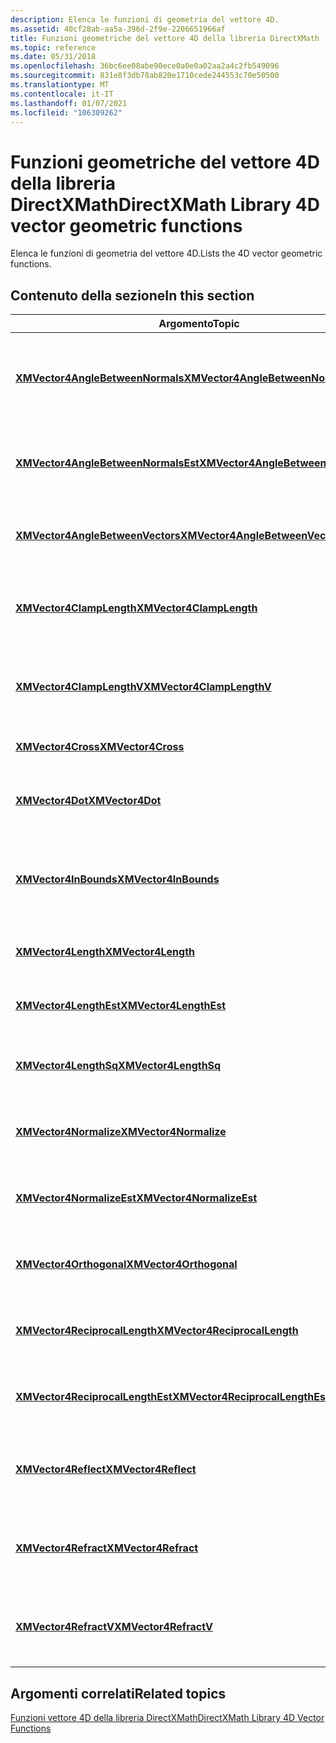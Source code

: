 ```yaml
---
description: Elenca le funzioni di geometria del vettore 4D.
ms.assetid: 40cf28ab-aa5a-396d-2f9e-2206651966af
title: Funzioni geometriche del vettore 4D della libreria DirectXMath
ms.topic: reference
ms.date: 05/31/2018
ms.openlocfilehash: 36bc6ee08abe90ece0a0e0a02aa2a4c2fb549096
ms.sourcegitcommit: 831e8f3db78ab820e1710cede244553c70e50500
ms.translationtype: MT
ms.contentlocale: it-IT
ms.lasthandoff: 01/07/2021
ms.locfileid: "106309262"
---
```

# <a name="directxmath-library-4d-vector-geometric-functions"></a><span data-ttu-id="3e10b-103">Funzioni geometriche del vettore 4D della libreria DirectXMath</span><span class="sxs-lookup"><span data-stu-id="3e10b-103">DirectXMath Library 4D vector geometric functions</span></span>

<span data-ttu-id="3e10b-104">Elenca le funzioni di geometria del vettore 4D.</span><span class="sxs-lookup"><span data-stu-id="3e10b-104">Lists the 4D vector geometric functions.</span></span>

## <a name="in-this-section"></a><span data-ttu-id="3e10b-105">Contenuto della sezione</span><span class="sxs-lookup"><span data-stu-id="3e10b-105">In this section</span></span>



| <span data-ttu-id="3e10b-106">Argomento</span><span class="sxs-lookup"><span data-stu-id="3e10b-106">Topic</span></span>                                                                                 | <span data-ttu-id="3e10b-107">Descrizione</span><span class="sxs-lookup"><span data-stu-id="3e10b-107">Description</span></span>                                                                   |
|---------------------------------------------------------------------------------------|-------------------------------------------------------------------------------|
| [<span data-ttu-id="3e10b-108">**XMVector4AngleBetweenNormals**</span><span class="sxs-lookup"><span data-stu-id="3e10b-108">**XMVector4AngleBetweenNormals**</span></span>](/windows/win32/api/directxmath/nf-directxmath-xmvector4anglebetweennormals)<br/>       | <span data-ttu-id="3e10b-109">Calcola l'angolo radiante tra due vettori 4D normalizzati.</span><span class="sxs-lookup"><span data-stu-id="3e10b-109">Compute the radian angle between two normalized 4D vectors.</span></span><br/>        |
| [<span data-ttu-id="3e10b-110">**XMVector4AngleBetweenNormalsEst**</span><span class="sxs-lookup"><span data-stu-id="3e10b-110">**XMVector4AngleBetweenNormalsEst**</span></span>](/windows/win32/api/directxmath/nf-directxmath-xmvector4anglebetweennormalsest)<br/> | <span data-ttu-id="3e10b-111">Stima l'angolo radiante tra due vettori 4D normalizzati.</span><span class="sxs-lookup"><span data-stu-id="3e10b-111">Estimates the radian angle between two normalized 4D vectors.</span></span><br/>      |
| [<span data-ttu-id="3e10b-112">**XMVector4AngleBetweenVectors**</span><span class="sxs-lookup"><span data-stu-id="3e10b-112">**XMVector4AngleBetweenVectors**</span></span>](/windows/win32/api/directxmath/nf-directxmath-xmvector4anglebetweenvectors)<br/>       | <span data-ttu-id="3e10b-113">Calcola l'angolo radiante tra due vettori 4D.</span><span class="sxs-lookup"><span data-stu-id="3e10b-113">Compute the radian angle between two 4D vectors.</span></span><br/>                   |
| [<span data-ttu-id="3e10b-114">**XMVector4ClampLength**</span><span class="sxs-lookup"><span data-stu-id="3e10b-114">**XMVector4ClampLength**</span></span>](/windows/win32/api/directxmath/nf-directxmath-xmvector4clamplength)<br/>                       | <span data-ttu-id="3e10b-115">Blocca la lunghezza di un vettore 4D in un intervallo specificato.</span><span class="sxs-lookup"><span data-stu-id="3e10b-115">Clamps the length of a 4D vector to a given range.</span></span><br/>                 |
| [<span data-ttu-id="3e10b-116">**XMVector4ClampLengthV**</span><span class="sxs-lookup"><span data-stu-id="3e10b-116">**XMVector4ClampLengthV**</span></span>](/windows/win32/api/directxmath/nf-directxmath-xmvector4clamplengthv)<br/>                     | <span data-ttu-id="3e10b-117">Blocca la lunghezza di un vettore 4D in un intervallo specificato.</span><span class="sxs-lookup"><span data-stu-id="3e10b-117">Clamps the length of a 4D vector to a given range.</span></span><br/>                 |
| [<span data-ttu-id="3e10b-118">**XMVector4Cross**</span><span class="sxs-lookup"><span data-stu-id="3e10b-118">**XMVector4Cross**</span></span>](/windows/win32/api/directxmath/nf-directxmath-xmvector4cross)<br/>                                   | <span data-ttu-id="3e10b-119">Calcola il prodotto incrociato 4D.</span><span class="sxs-lookup"><span data-stu-id="3e10b-119">Computes the 4D cross product.</span></span><br/>                                     |
| [<span data-ttu-id="3e10b-120">**XMVector4Dot**</span><span class="sxs-lookup"><span data-stu-id="3e10b-120">**XMVector4Dot**</span></span>](/windows/win32/api/directxmath/nf-directxmath-xmvector4dot)<br/>                                       | <span data-ttu-id="3e10b-121">Calcola il prodotto punto tra i vettori 4D.</span><span class="sxs-lookup"><span data-stu-id="3e10b-121">Computes the dot product between 4D vectors.</span></span><br/>                       |
| [<span data-ttu-id="3e10b-122">**XMVector4InBounds**</span><span class="sxs-lookup"><span data-stu-id="3e10b-122">**XMVector4InBounds**</span></span>](/windows/win32/api/directxmath/nf-directxmath-xmvector4inbounds)<br/>                             | <span data-ttu-id="3e10b-123">Verifica se i componenti di un vettore 4D sono entro i limiti impostati.</span><span class="sxs-lookup"><span data-stu-id="3e10b-123">Tests whether the components of a 4D vector are within set bounds.</span></span><br/> |
| [<span data-ttu-id="3e10b-124">**XMVector4Length**</span><span class="sxs-lookup"><span data-stu-id="3e10b-124">**XMVector4Length**</span></span>](/windows/win32/api/directxmath/nf-directxmath-xmvector4length)<br/>                                 | <span data-ttu-id="3e10b-125">Calcola la lunghezza di un vettore 4D.</span><span class="sxs-lookup"><span data-stu-id="3e10b-125">Computes the length of a 4D vector.</span></span><br/>                                |
| [<span data-ttu-id="3e10b-126">**XMVector4LengthEst**</span><span class="sxs-lookup"><span data-stu-id="3e10b-126">**XMVector4LengthEst**</span></span>](/windows/win32/api/directxmath/nf-directxmath-xmvector4lengthest)<br/>                           | <span data-ttu-id="3e10b-127">Stima la lunghezza di un vettore 4D.</span><span class="sxs-lookup"><span data-stu-id="3e10b-127">Estimates the length of a 4D vector.</span></span><br/>                               |
| [<span data-ttu-id="3e10b-128">**XMVector4LengthSq**</span><span class="sxs-lookup"><span data-stu-id="3e10b-128">**XMVector4LengthSq**</span></span>](/windows/win32/api/directxmath/nf-directxmath-xmvector4lengthsq)<br/>                             | <span data-ttu-id="3e10b-129">Calcola il quadrato della lunghezza di un vettore 4D.</span><span class="sxs-lookup"><span data-stu-id="3e10b-129">Computes the square of the length of a 4D vector.</span></span><br/>                  |
| [<span data-ttu-id="3e10b-130">**XMVector4Normalize**</span><span class="sxs-lookup"><span data-stu-id="3e10b-130">**XMVector4Normalize**</span></span>](/windows/win32/api/directxmath/nf-directxmath-xmvector4normalize)<br/>                           | <span data-ttu-id="3e10b-131">Restituisce la versione normalizzata di un vettore 4D.</span><span class="sxs-lookup"><span data-stu-id="3e10b-131">Returns the normalized version of a 4D vector.</span></span><br/>                     |
| [<span data-ttu-id="3e10b-132">**XMVector4NormalizeEst**</span><span class="sxs-lookup"><span data-stu-id="3e10b-132">**XMVector4NormalizeEst**</span></span>](/windows/win32/api/directxmath/nf-directxmath-xmvector4normalizeest)<br/>                     | <span data-ttu-id="3e10b-133">Stima la versione normalizzata di un vettore 4D.</span><span class="sxs-lookup"><span data-stu-id="3e10b-133">Estimates the normalized version of a 4D vector.</span></span><br/>                   |
| [<span data-ttu-id="3e10b-134">**XMVector4Orthogonal**</span><span class="sxs-lookup"><span data-stu-id="3e10b-134">**XMVector4Orthogonal**</span></span>](/windows/win32/api/directxmath/nf-directxmath-xmvector4orthogonal)<br/>                         | <span data-ttu-id="3e10b-135">Calcola un vettore perpendicolare a un vettore 4D.</span><span class="sxs-lookup"><span data-stu-id="3e10b-135">Computes a vector perpendicular to a 4D vector.</span></span><br/>                    |
| [<span data-ttu-id="3e10b-136">**XMVector4ReciprocalLength**</span><span class="sxs-lookup"><span data-stu-id="3e10b-136">**XMVector4ReciprocalLength**</span></span>](/windows/win32/api/directxmath/nf-directxmath-xmvector4reciprocallength)<br/>             | <span data-ttu-id="3e10b-137">Calcola il reciproco della lunghezza di un vettore 4D.</span><span class="sxs-lookup"><span data-stu-id="3e10b-137">Computes the reciprocal of the length of a 4D vector.</span></span><br/>              |
| [<span data-ttu-id="3e10b-138">**XMVector4ReciprocalLengthEst**</span><span class="sxs-lookup"><span data-stu-id="3e10b-138">**XMVector4ReciprocalLengthEst**</span></span>](/windows/win32/api/directxmath/nf-directxmath-xmvector4reciprocallengthest)<br/>       | <span data-ttu-id="3e10b-139">Stima il reciproco della lunghezza di un vettore 4D.</span><span class="sxs-lookup"><span data-stu-id="3e10b-139">Estimates the reciprocal of the length of a 4D vector.</span></span><br/>             |
| [<span data-ttu-id="3e10b-140">**XMVector4Reflect**</span><span class="sxs-lookup"><span data-stu-id="3e10b-140">**XMVector4Reflect**</span></span>](/windows/win32/api/directxmath/nf-directxmath-xmvector4reflect)<br/>                               | <span data-ttu-id="3e10b-141">Riflette un vettore 4D di un evento imprevisto in un vettore normale 4D.</span><span class="sxs-lookup"><span data-stu-id="3e10b-141">Reflects an incident 4D vector across a 4D normal vector.</span></span><br/>          |
| [<span data-ttu-id="3e10b-142">**XMVector4Refract**</span><span class="sxs-lookup"><span data-stu-id="3e10b-142">**XMVector4Refract**</span></span>](/windows/win32/api/directxmath/nf-directxmath-xmvector4refract)<br/>                               | <span data-ttu-id="3e10b-143">Rifrange un vettore 4D di un evento imprevisto in un vettore normale 4D.</span><span class="sxs-lookup"><span data-stu-id="3e10b-143">Refracts an incident 4D vector across a 4D normal vector.</span></span><br/>          |
| [<span data-ttu-id="3e10b-144">**XMVector4RefractV**</span><span class="sxs-lookup"><span data-stu-id="3e10b-144">**XMVector4RefractV**</span></span>](/windows/win32/api/directxmath/nf-directxmath-xmvector4refractv)<br/>                             | <span data-ttu-id="3e10b-145">Rifrange un vettore 4D di un evento imprevisto in un vettore normale 4D.</span><span class="sxs-lookup"><span data-stu-id="3e10b-145">Refracts an incident 4D vector across a 4D normal vector.</span></span><br/>          |



 

## <a name="related-topics"></a><span data-ttu-id="3e10b-146">Argomenti correlati</span><span class="sxs-lookup"><span data-stu-id="3e10b-146">Related topics</span></span>

<dl> <dt>

[<span data-ttu-id="3e10b-147">Funzioni vettore 4D della libreria DirectXMath</span><span class="sxs-lookup"><span data-stu-id="3e10b-147">DirectXMath Library 4D Vector Functions</span></span>](ovw-xnamath-reference-functions-vector4.md)
</dt> </dl>

 

 
